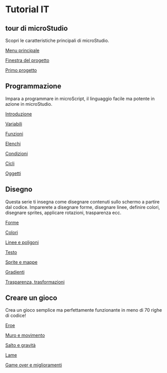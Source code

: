 # Tutorial IT

## tour di microStudio

Scopri le caratteristiche principali di microStudio.

[Menu principale](/tutorials/it/tour/1_menu.md)

[Finestra del progetto](/tutorials/it/tour/2_project.md)

[Primo progetto](/tutorials/it/tour/3_first_project.md)


## Programmazione

Impara a programmare in microScript, il linguaggio facile ma potente in azione in microStudio.

[Introduzione](/tutorials/it/programming/1_intro.md)

[Variabili](/tutorials/it/programming/2_variables.md)

[Funzioni](/tutorials/it/programming/3_functions.md)

[Elenchi](/tutorials/it/programming/4_lists.md)

[Condizioni](/tutorials/it/programming/5_conditions.md)

[Cicli](/tutorials/it/programming/6_loops.md)

[Oggetti](/tutorials/it/programming/7_objects.md)

## Disegno

Questa serie ti insegna come disegnare contenuti sullo schermo a partire dal codice. Imparerete a disegnare forme, disegnare linee, definire colori, disegnare sprites, applicare rotazioni, trasparenza ecc.

[Forme](/tutorials/it/drawing/1_shapes.md)

[Colori](/tutorials/it/drawing/2_colors.md)

[Linee e poligoni](/tutorials/it/drawing/3_lines.md)

[Testo](/tutorials/it/drawing/4_text.md)

[Sprite e mappe](/tutorials/it/drawing/5_sprites.md)

[Gradienti](/tutorials/it/drawing/6_gradients.md)

[Trasparenza, trasformazioni](/tutorials/it/drawing/7_transforms.md)



## Creare un gioco

Crea un gioco semplice ma perfettamente funzionante in meno di 70 righe di codice!

[Eroe](/tutorials/it/game/1_hero.md)

[Muro e movimento](/tutorials/it/game/2_wall.md)

[Salto e gravità](/tutorials/it/game/3_jump.md)

[Lame](/tutorials/it/game/4_blades.md)

[Game over e miglioramenti](/tutorials/it/game/5_gameloop.md)

